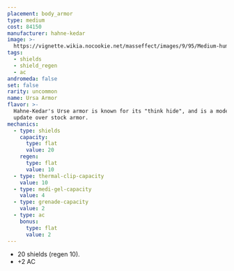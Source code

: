 ```yaml
---
placement: body_armor
type: medium
cost: 84150
manufacturer: hahne-kedar
image: >-
  https://vignette.wikia.nocookie.net/masseffect/images/9/95/Medium-human-Ursa.png/revision/latest/scale-to-width-down/160?cb=20100209162744
tags:
  - shields
  - shield_regen
  - ac
andromeda: false
set: false
rarity: uncommon
name: Ursa Armor
flavor: >-
  Hahne-Kedar's Urse armor is known for its "think hide", and is a moderate
  update over stock armor.
mechanics:
  - type: shields
    capacity:
      type: flat
      value: 20
    regen:
      type: flat
      value: 10
  - type: thermal-clip-capacity
    value: 10
  - type: medi-gel-capacity
    value: 4
  - type: grenade-capacity
    value: 2
  - type: ac
    bonus:
      type: flat
      value: 2
---
```

- 20 shields (regen 10).
- +2 AC
